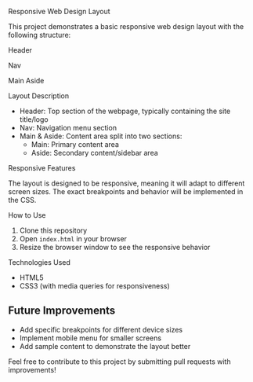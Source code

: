 Responsive Web Design Layout

This project demonstrates a basic responsive web design layout with the following structure:

Header

Nav

Main    Aside

Layout Description

- Header: Top section of the webpage, typically containing the site title/logo
- Nav: Navigation menu section
- Main & Aside: Content area split into two sections:
  - Main: Primary content area
  - Aside: Secondary content/sidebar area

Responsive Features

The layout is designed to be responsive, meaning it will adapt to different screen sizes. The exact breakpoints and behavior will be implemented in the CSS.

How to Use

1. Clone this repository
2. Open `index.html` in your browser
3. Resize the browser window to see the responsive behavior

Technologies Used

- HTML5
- CSS3 (with media queries for responsiveness)

## Future Improvements

- Add specific breakpoints for different device sizes
- Implement mobile menu for smaller screens
- Add sample content to demonstrate the layout better

Feel free to contribute to this project by submitting pull requests with improvements!
